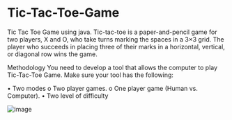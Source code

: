 # Tic-Tac-Toe-Game
Tic Tac Toe Game using java.
Tic-tac-toe is a paper-and-pencil game for two players, X and O, who take turns marking the 
spaces in a 3×3 grid. The player who succeeds in placing three of their marks in a horizontal, 
vertical, or diagonal row wins the game.

Methodology
You need to develop a tool that allows the computer to play Tic-Tac-Toe Game.
Make sure your tool has the following:

• Two modes
o Two player games.
o One player game (Human vs. Computer).
• Two level of difficulty

![image](https://user-images.githubusercontent.com/98472054/235759006-fcabf924-82d7-4879-bb5f-6a3d9cac9cb2.png)

